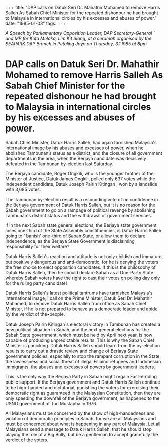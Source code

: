 +++ 
title: "DAP calls on Datuk Seri Dr. Mahathir Mohamed to remove Harris Salleh As Sabah Chief Minister for the repeated dishonour he had brought to  Malaysia in international circles by his excesses and abuses of power."
date: "1985-01-03"
tags:
+++

_A Speech by Parliamentary Opposition Leader, DAP Secretary-General ` and MP for Kota Melaka, Lim Kit Siang, at a ceramah organised by the SEAPARK DAP Branch in Petaling Jaya on Thursday, 3.1.l985 at 8pm._

# DAP calls on Datuk Seri Dr. Mahathir Mohamed to remove Harris Salleh As Sabah Chief Minister for the repeated dishonour he had brought to  Malaysia in international circles by his excesses and abuses of power.

Sabah Chief Minister, Datuk Harris Salleh, had again tarnished Malaysia's international image by his abuses and excesses of power, when he abolished Tambunan’s status as a district, and the closure of all government departments in the area, when the Berjaya candidate was decisively defeated in the Tambunan by-election last Saturday.</u>

The Berjaya candidate, Roger Ongkili, who is the younger brother of  the  Minister of Justice, Datuk James Ongkili, polled only 637 votes while the Independent candidate, Datuk Joseph Pairin Kitingan , won by a landslide with 3,685 votes.

The Tambunan by-election result is a resounding vote of no confidence in the Berjaya government of Datuk Harris Salleh, but it is no reason for the Sabah government to go on a rampage of political revenge by abolishing Tambunan's district status and the withdrawal of government services.

lf in the next Sabah state general elections, the Berjaya state government loses one-third of the State Assembly constituencies, is Datuk Harris Salleh going to ' banish' one-third of Sabah State, or allow them to declare Independence, as the Berjaya State Government is disclaiming responsibility for their welfare?

Datuk Harris Salleh's reaction and attitude is not only childish and immature, but positively dangerous and anti-democratic, for he is denying the voters the free choice to elect opposition candidates. If this is the philosophy of Datuk Harris Salleh, then he should declare Sabah as a One-Party State whereby Sabah voters have the right to cast their votes on polling day  only for the ruling party candidate!

Datuk Harris Salleh's latest political tantrums have tarnished Malaysia's international image, I call on the Prime Minister, Datuk Seri Dr. Mahathir Mohamed, to remove Datuk Harris Salleh from office as Sabah Chief Minister, if he is not prepared to behave as a democratic leader and abide by the verdict of the•people.

Datuk Joseph Pairin Kitingan`s electoral victory in Tambunan has  created a new political situation in Sabah, and the next general elections for the Sabah State government, which must be held by April next year, is now capable of producing unpredictable results. This is why the  Sabah Chief Minister is panicking. Datuk Harris Salleh should learn from the by-election results to carry out a drastic review and change of Berjaya State government policies, especially to stop the rampant corruption in the State, the lawlessness and social threat of illegal Filipino refugees and  Indonesian immigrants, the abuses and excesses of powers by government leaders.

This is the only way the Berjaya Party in Sabah might regain Fast-eroding public support. If the Berjaya government and Datuk Harris Salleh continue to be high-handed and dictatorial, punishing the voters for exercising their democratic right as guaranteed in the Malaysian Constitution, then they are only speeding the downfall of the Berjaya government, as happened to the USNO government of Tun Mustapha in 1976.

All Malaysians must be concerned by the show of high-handedness and violation of democratic principles in Sabah, for we are all Malaysians and must be concerned about what is happening in any part of Malaysia. Let all Malaysians send a message to Datuk Harris Salleh, that he should stop playing the role of a Big Bully, but be a gentleman to accept gracefully the verdict of the voters.
 
